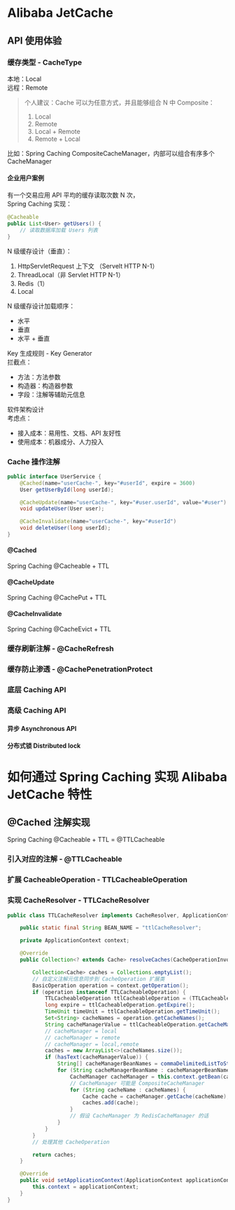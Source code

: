 <a name="pz5cl"></a>
# Alibaba JetCache
<a name="SlIoz"></a>
## API 使用体验

<a name="z6OsJ"></a>
### 缓存类型 - CacheType 
本地：Local<br />远程：Remote
> 个人建议：Cache 可以为任意方式，并且能够组合 N 中
> Composite：
> 1. Local
> 2. Remote
> 3. Local + Remote
> 4. Remote + Local
> 
比如：Spring Caching CompositeCacheManager，内部可以组合有序多个 CacheManager 


<a name="YYH3X"></a>
#### 企业用户案例
有一个交易应用 API 平均的缓存读取次数 N 次，<br />Spring Caching 实现：
```java
@Cacheable
public List<User> getUsers() {
    // 读取数据库加载 Users 列表
}
```
N 级缓存设计（垂直）：

1. HttpServletRequest 上下文 （Servelt HTTP N-1）
2. ThreadLocal（非 Servlet HTTP N-1）
3. Redis（1）
4. Local

N 级缓存设计加载顺序：

- 水平
- 垂直
- 水平 + 垂直


Key 生成规则 - Key Generator<br />拦截点：

- 方法：方法参数
- 构造器：构造器参数
- 字段：注解等辅助元信息


软件架构设计<br />考虑点：

- 接入成本：易用性、文档、API 友好性
- 使用成本：机器成分、人力投入

<a name="pS4nw"></a>
### Cache 操作注解
```java
public interface UserService {
    @Cached(name="userCache-", key="#userId", expire = 3600)
    User getUserById(long userId);

    @CacheUpdate(name="userCache-", key="#user.userId", value="#user")
    void updateUser(User user);

    @CacheInvalidate(name="userCache-", key="#userId")
    void deleteUser(long userId);
}
```
<a name="DEw96"></a>
#### @Cached
Spring Caching @Cacheable + TTL
<a name="uCLKu"></a>
#### @CacheUpdate
Spring Caching @CachePut + TTL
<a name="Xzflq"></a>
#### @CacheInvalidate
Spring Caching @CacheEvict + TTL

<a name="VvzoA"></a>
### 缓存刷新注解 - @CacheRefresh

<a name="z2H6b"></a>
### 缓存防止渗透 - @CachePenetrationProtect

<a name="jAHvX"></a>
### 底层 Caching API
<a name="X7USa"></a>
### 高级 Caching API
<a name="IgWuw"></a>
#### 异步 Asynchronous API
<a name="rjzlZ"></a>
#### 分布式锁 Distributed lock

<a name="ud3cZ"></a>
# 如何通过 Spring Caching 实现 Alibaba JetCache 特性
<a name="pOqeW"></a>
## @Cached 注解实现
Spring Caching @Cacheable + TTL = @TTLCacheable
<a name="xH506"></a>
### 引入对应的注解 - @TTLCacheable
<a name="i7Ucf"></a>
### 扩展 CacheableOperation - TTLCacheableOperation
<a name="ufghY"></a>
### 实现 CacheResolver - TTLCacheResolver
```java
public class TTLCacheResolver implements CacheResolver, ApplicationContextAware {

    public static final String BEAN_NAME = "ttlCacheResolver";

    private ApplicationContext context;

    @Override
    public Collection<? extends Cache> resolveCaches(CacheOperationInvocationContext<?> context) {

        Collection<Cache> caches = Collections.emptyList();
        // 自定义注解元信息同步到 CacheOperation 扩展类
        BasicOperation operation = context.getOperation();
        if (operation instanceof TTLCacheableOperation) {
            TTLCacheableOperation ttlCacheableOperation = (TTLCacheableOperation) operation;
            long expire = ttlCacheableOperation.getExpire();
            TimeUnit timeUnit = ttlCacheableOperation.getTimeUnit();
            Set<String> cacheNames = operation.getCacheNames();
            String cacheManagerValue = ttlCacheableOperation.getCacheManager();
            // cacheManager = local
            // cacheManager = remote
            // cacheManager = local,remote
            caches = new ArrayList<>(cacheNames.size());
            if (hasText(cacheManagerValue)) {
                String[] cacheManagerBeanNames = commaDelimitedListToStringArray(cacheManagerValue);
                for (String cacheManagerBeanName : cacheManagerBeanNames) {
                    CacheManager cacheManager = this.context.getBean(cacheManagerBeanName, CacheManager.class);
                    // CacheManager 可能是 CompositeCacheManager
                    for (String cacheName : cacheNames) {
                        Cache cache = cacheManager.getCache(cacheName);
                        caches.add(cache);
                    }
                    // 假设 CacheManager 为 RedisCacheManager 的话
                }
            }
        }
        // 处理其他 CacheOperation

        return caches;
    }

    @Override
    public void setApplicationContext(ApplicationContext applicationContext) throws BeansException {
        this.context = applicationContext;
    }
}
```


